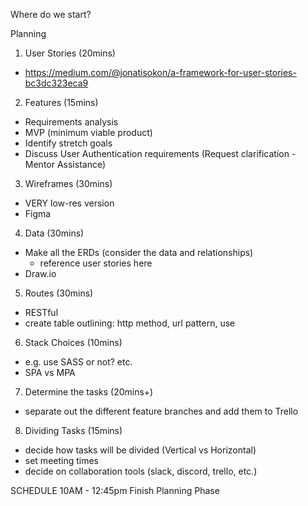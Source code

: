 
Where do we start?

Planning
1. User Stories (20mins)
  - https://medium.com/@jonatisokon/a-framework-for-user-stories-bc3dc323eca9

2. Features (15mins)
  - Requirements analysis
  - MVP (minimum viable product)
  - Identify stretch goals
  - Discuss User Authentication requirements (Request clarification - Mentor Assistance)

3. Wireframes (30mins)
  - VERY low-res version 
  - Figma

4. Data (30mins)
  - Make all the ERDs (consider the data and relationships)
    - reference user stories here
  - Draw.io

5. Routes (30mins)
  - RESTful
  - create table outlining: http method, url pattern, use

6. Stack Choices (10mins)
  - e.g. use SASS or not? etc.
  - SPA vs MPA

7. Determine the tasks (20mins+)
  - separate out the different feature branches and add them to Trello

8. Dividing Tasks (15mins)
  - decide how tasks will be divided (Vertical vs Horizontal)
  - set meeting times
  - decide on collaboration tools (slack, discord, trello, etc.)

  SCHEDULE
  10AM - 12:45pm Finish Planning Phase
